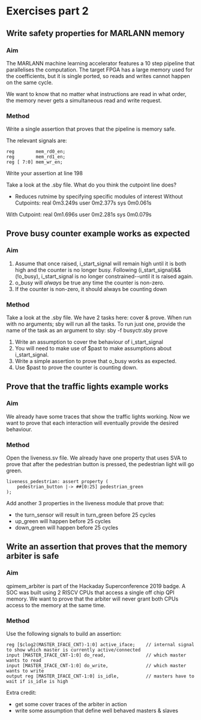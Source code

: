 # Exercises part 2

## Write safety properties for MARLANN memory

### Aim

The MARLANN machine learning accelerator features a 10 step pipeline that parallelises the computation. The target FPGA has a large memory used for the coefficients, but it is single ported, so reads and writes cannot happen on the same cycle.

We want to know that no matter what instructions are read in what order, the memory never gets a simultaneous
read and write request.

### Method

Write a single assertion that proves that the pipeline is memory safe.

The relevant signals are:

	reg        mem_rd0_en;
	reg        mem_rd1_en;
	reg [ 7:0] mem_wr_en;

Write your assertion at line 198

Take a look at the .sby file. What do you think the cutpoint line does?
- Reduces rutnime by specifying specific modules of interest
Without Cutpoints:
real    0m3.249s
user    0m2.377s
sys    0m0.061s

With Cutpoint:
real    0m1.696s
user    0m2.281s
sys    0m0.079s

## Prove busy counter example works as expected

### Aim

1. Assume that once raised, i_start_signal will remain high until it
    is both high and the counter is no longer busy.
    Following (i_start_signal)&&(!o_busy), i_start_signal is no
    longer constrained--until it is raised again.
2. o_busy will *always* be true any time the counter is non-zero.
3. If the counter is non-zero, it should always be counting down

### Method

Take a look at the .sby file. We have 2 tasks here: cover & prove. When run with
no arguments; sby will run all the tasks. To run just one, provide the name of the task as an
argument to sby: sby -f busyctr.sby prove

1. Write an assumption to cover the behaviour of i_start_signal
2. You will need to make use of $past to make assumptions about i_start_signal.
3. Write a simple assertion to prove that o_busy works as expected.
4. Use $past to prove the counter is counting down.

## Prove that the traffic lights example works

### Aim

We already have some traces that show the traffic lights working.
Now we want to prove that each interaction will eventually provide the desired behaviour.

### Method

Open the liveness.sv file. We already have one property that uses SVA to prove that after the pedestrian button is pressed, the pedestrian light will go green.

	liveness_pedestrian: assert property (
		pedestrian_button |-> ##[0:25] pedestrian_green
	);

Add another 3 properties in the liveness module that prove that:

* the turn_sensor will result in turn_green before 25 cycles
* up_green will happen before 25 cycles
* down_green will happen before 25 cycles

## Write an assertion that proves that the memory arbiter is safe

### Aim

qpimem_arbiter is part of the Hackaday Superconference 2019 badge.
A SOC was built using 2 RISCV CPUs that access a single off chip QPI memory.
We want to prove that the arbiter will never grant both CPUs access to the
memory at the same time.

### Method

Use the following signals to build an assertion:

    reg [$clog2(MASTER_IFACE_CNT)-1:0] active_iface;    // internal signal to show which master is currently active/connected
    input [MASTER_IFACE_CNT-1:0] do_read,               // which master wants to read
    input [MASTER_IFACE_CNT-1:0] do_write,              // which master wants to write
	output reg [MASTER_IFACE_CNT-1:0] is_idle,          // masters have to wait if is_idle is high

Extra credit:

* get some cover traces of the arbiter in action
* write some assumption that define well behaved masters & slaves
